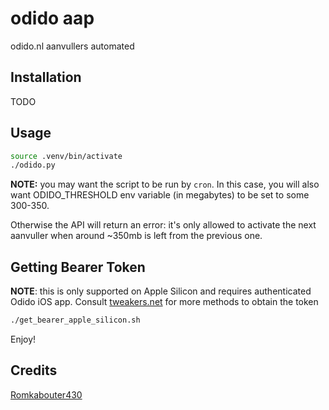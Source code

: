 # odido aap

odido.nl aanvullers automated

## Installation

TODO

## Usage

```sh
source .venv/bin/activate
./odido.py
```

**NOTE:** you may want the script to be run by `cron`. In this case, you will also want ODIDO_THRESHOLD env variable
(in megabytes) to be set to some 300-350. 

Otherwise the API will return an error: it's only allowed to activate the next aanvuller when
around ~350mb is left from the previous one. 

## Getting Bearer Token

**NOTE**: this is only supported on Apple Silicon and requires authenticated Odido iOS app.
Consult [tweakers.net](https://tweakers.net) for more methods to obtain the token

```sh
./get_bearer_apple_silicon.sh
```

Enjoy!

## Credits

[Romkabouter430](https://tweakers.net/gallery/2749)

